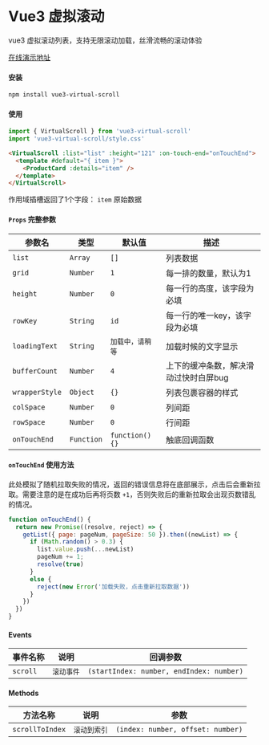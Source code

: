 <!--
 * @Description:
 * @Version: 2.0
 * @Author: Yaowen Liu
 * @Date: 2021-10-18 16:22:04
 * @LastEditors: Yaowen Liu
 * @LastEditTime: 2022-05-13 11:26:47
-->

# Vue3 虚拟滚动

vue3 虚拟滚动列表，支持无限滚动加载，丝滑流畅的滚动体验

[在线演示地址](https://vue3-virtual-scroll.netlify.app/)

#### 安装

```bash
npm install vue3-virtual-scroll
```

#### 使用

```JavaScript
import { VirtualScroll } from 'vue3-virtual-scroll'
import 'vue3-virtual-scroll/style.css'
```

```html
<VirtualScroll :list="list" :height="121" :on-touch-end="onTouchEnd">
  <template #default="{ item }">
    <ProductCard :details="item" />
  </template>
</VirtualScroll>
```

作用域插槽返回了1个字段：
`item` 原始数据

#### `Props` 完整参数
| 参数名              | 类型    | 默认值     | 描述                                                                               |
| ----------------- | ------- | ----------- | ----------------------------------------------------------------------------------------- |
| `list`            | `Array`   | `[]`          | 列表数据 |
| `grid`            | `Number`   | `1`          | 每一排的数量，默认为1 |
| `height`          | `Number`  | `0`           | 每一行的高度，该字段为必填 |
| `rowKey`          | `String`  | `id`          | 每一行的唯一key，该字段为必填 |
| `loadingText`     | `String`  | `加载中，请稍等`| 加载时候的文字显示 |
| `bufferCount`     | `Number`  | `4`           | 上下的缓冲条数，解决滑动过快时白屏bug |
| `wrapperStyle`    | `Object`  | `{}`          | 列表包裹容器的样式 |
| `colSpace`        | `Number`  | `0`          | 列间距 |
| `rowSpace`        | `Number`  | `0`          | 行间距 |
| `onTouchEnd`      | `Function`| `function() {}`  | 触底回调函数 |

#### `onTouchEnd` 使用方法
此处模拟了随机拉取失败的情况，返回的错误信息将在底部展示，点击后会重新拉取。需要注意的是在成功后再将页数 `+1`，否则失败后的重新拉取会出现页数错乱的情况。
```JavaScript
function onTouchEnd() {
  return new Promise((resolve, reject) => {
    getList({ page: pageNum, pageSize: 50 }).then((newList) => {
      if (Math.random() > 0.3) {
        list.value.push(...newList)
        pageNum += 1;
        resolve(true)
      }
      else {
        reject(new Error('加载失败，点击重新拉取数据'))
      }
    })
  })
}
```
#### Events
| 事件名称           | 说明    | 回调参数     |
| ----------------- | ------- | ----------- | 
| `scroll`            | `滚动事件`   | `(startIndex: number, endIndex: number)`  |

#### Methods
| 方法名称              | 说明    | 参数     |
| ----------------- | ------- | ----------- |
| `scrollToIndex`            | `滚动到索引`   | `(index: number, offset: number)`  |
